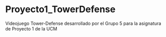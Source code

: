 # Proyecto1_TowerDefense
Videojuego Tower-Defense desarrollado por el Grupo 5 para la asignatura de Proyecto 1 de la UCM
